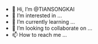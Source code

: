 - 👋 Hi, I’m @TIANSONGKAI
- 👀 I’m interested in ...
- 🌱 I’m currently learning ...
- 💞️ I’m looking to collaborate on ...
- 📫 How to reach me ...

<!---
TIANSONGKAI/TIANSONGKAI is a ✨ special ✨ repository because its `README.md` (this file) appears on your GitHub profile.
You can click the Preview link to take a look at your changes.
--->
